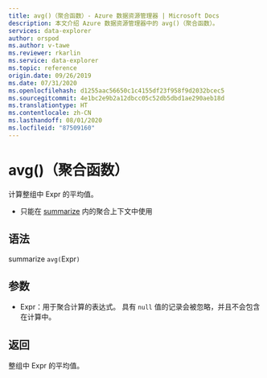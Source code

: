 ```yaml
---
title: avg()（聚合函数）- Azure 数据资源管理器 | Microsoft Docs
description: 本文介绍 Azure 数据资源管理器中的 avg()（聚合函数）。
services: data-explorer
author: orspod
ms.author: v-tawe
ms.reviewer: rkarlin
ms.service: data-explorer
ms.topic: reference
origin.date: 09/26/2019
ms.date: 07/31/2020
ms.openlocfilehash: d1255aac56650c1c4155df23f958f9d2032bcec5
ms.sourcegitcommit: 4e1bc2e9b2a12dbcc05c52db5dbd1ae290aeb18d
ms.translationtype: HT
ms.contentlocale: zh-CN
ms.lasthandoff: 08/01/2020
ms.locfileid: "87509160"
---
```

# <a name="avg-aggregation-function"></a>avg()（聚合函数）

计算整组中 Expr 的平均值。 

* 只能在 [summarize](summarizeoperator.md) 内的聚合上下文中使用

## <a name="syntax"></a>语法

summarize `avg(`Expr`)`

## <a name="arguments"></a>参数

* Expr：用于聚合计算的表达式。 具有 `null` 值的记录会被忽略，并且不会包含在计算中。

## <a name="returns"></a>返回

整组中 Expr 的平均值。
 